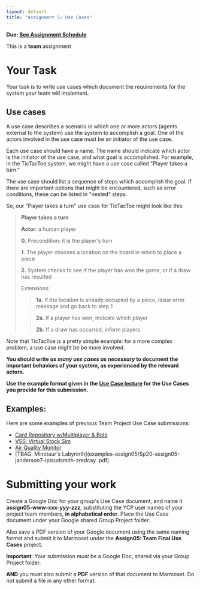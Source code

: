 ```yaml
---
layout: default
title: "Assignment 5: Use Cases"
---
```


**Due: [See Assignment Schedule](index.html)**

This is a **team** assignment

# Your Task

Your task is to write use cases which document the requirements for the system your team will implement.

## Use cases

A use case describes a scenario in which one or more actors (agents external to the system) use the system to accomplish a goal. One of the actors involved in the use case must be an initiator of the use case.

Each use case should have a name. The name should indicate which actor is the initiator of the use case, and what goal is accomplished. For example, in the TicTacToe system, we might have a use case called "Player takes a turn."

The use case should list a sequence of steps which accomplish the goal. If there are important options that might be encountered, such as error conditions, these can be listed in "nested" steps.

So, our "Player takes a turn" use case for TicTacToe might look like this:

> **Player takes a turn**
>
> **Actor**: a human player
>
> **0.** Precondition: it is the player's turn
>
> **1.** The player chooses a location on the board in which to place a piece
>
> **2.** System checks to see if the player has won the game, or if a draw has resulted
>
> Extensions:
>
> > **1a.** If the location is already occupied by a piece, issue error message and go back to step 1
>
> > **2a.** If a player has won, indicate which player
> >
> > **2b.** If a draw has occurred, inform players

Note that TicTacToe is a pretty simple example: for a more complex problem, a use case might be be more involved.

**You should write *as many use cases as necessary* to document the important behaviors of your system, as experienced by the relevant actors.**

**Use the example format given in the [Use Case lecture](../lectures/lecture08.html) for the Use Cases you provide for this submission.**

## Examples: 

Here are some examples of previous Team Project Use Case submissions:

- [Card Repository w/Multiplayer & Bots](examples-assign05/Sp22-assign05-bfleming2-iviveiros-mwilliams28-pwalter3.pdf)
- [VSS: Virtual Stock Sim](examples-assign05/Sp20-assign05-bkearney1-dpalmieri-ekennedy2.pdf)
- [Air Quality Monitor](examples-assign05/Sp20-assign05-dbieber-dmchugh-mtrost-tgerst.pdf)
- [TBAG: Minotaur's Labyrinth](examples-assign05/Sp20-assign05-janderson7-lplaudsmith-zredcay
.pdf)


# Submitting your work

Create a Google Doc for your group's Use Case document, and name it **assign05-www-xxx-yyy-zzz**, substituting the YCP user names of your project team members, **in alphabetical order**.  Place the Use Case document under your Google shared Group Project folder.

Also save a PDF version of your Google document using the same naming format and submit it to Marmoset under the **Assign05: Team Final Use Cases** project.

<div class="callout">
<b>Important</b>: Your submission <i>must</i> be a Google Doc, shared via your Group Project folder.

<b>AND</b> you must also submit a <b>PDF</b> version of that document to Marmoset.  Do not submit a file in any other format.
</div>

